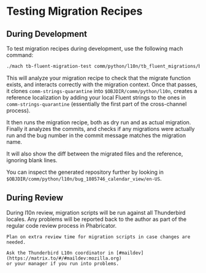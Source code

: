 # Testing Migration Recipes

## During Development

To test migration recipes during development, use the following mach command:

```bash
./mach tb-fluent-migration-test comm/python/l10n/tb_fluent_migrations/bug_1805746_calendar_view.py
```

This will analyze your migration recipe to check that the migrate function exists,
and interacts correctly with the migration context. Once that passes, it clones
`comm-strings-quarantine` into `$OBJDIR/comm/python/l10n`, creates a reference
localization by adding your local Fluent strings to the ones in
`comm-strings-quarantine` (essentially the first part of the cross-channel
process).

It then runs the migration recipe, both as dry run and as actual migration.
Finally it analyzes the commits, and checks if any migrations were actually run
and the bug number in the commit message matches the migration name.

It will also show the diff between the migrated files and the reference, ignoring
blank lines.

You can inspect the generated repository further by looking in
`$OBJDIR/comm/python/l10n/bug_1805746_calendar_view/en-US`.

## During Review

During l10n review, migration scripts will be run against all Thunderbird locales.
Any problems will be reported back to the author as part of the regular code
review process in Phabricator.

```{tip}
Plan on extra review time for migration scripts in case changes are needed.

Ask the Thunderbird L10n coordinator in [#maildev](https://matrix.to/#/#maildev:mozilla.org)
or your manager if you run into problems.
```
